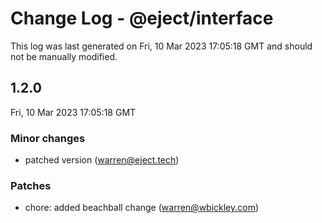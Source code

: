 # Change Log - @eject/interface

This log was last generated on Fri, 10 Mar 2023 17:05:18 GMT and should not be manually modified.

<!-- Start content -->

## 1.2.0

Fri, 10 Mar 2023 17:05:18 GMT

### Minor changes

- patched version (warren@eject.tech)

### Patches

- chore: added beachball change (warren@wbickley.com)
